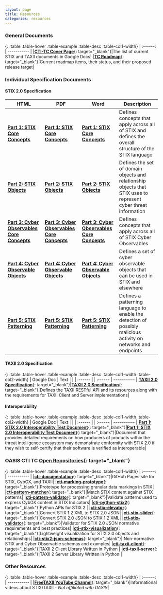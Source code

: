 ```yaml
---
layout: page
title: Resources
categories: resources
---
```



### General Documents

{: .table .table-hover .table-example .table-desc .table-col1-width}
| :------: | ----------- |
|[**CTI-TC Cover Page**](https://docs.google.com/document/d/1yvqWaPPnPW-2NiVCLqzRszcx91ffMowfT5MmE9Nsy_w){: target="_blank"}|The list of current STIX and TAXII documents in Google Docs|
|[**TC Roadmap**](https://docs.google.com/document/d/1yvqWaPPnPW-2NiVCLqzRszcx91ffMowfT5MmE9Nsy_w/edit#heading=h.rnemfnrew1l4){: target="_blank"}|Current roadmap items, their status, and their proposed release target|


### Individual Specification Documents

#### STIX 2.0 Specification

| HTML | PDF | Word | Description |
| --- | --- | --- | --- |
| [**Part 1: STIX Core Concepts**](https://docs.oasis-open.org/cti/stix/v2.0/stix-v2.0-part1-stix-core.html) | [**Part 1: STIX Core Concepts**](https://docs.oasis-open.org/cti/stix/v2.0/stix-v2.0-part1-stix-core.pdf) | [**Part 1: STIX Core Concepts**](https://docs.oasis-open.org/cti/stix/v2.0/stix-v2.0-part1-stix-core.docx) | Defines concepts that apply across all of STIX and defines the overall structure of the STIX language |
|[**Part 2: STIX Objects**](https://docs.oasis-open.org/cti/stix/v2.0/stix-v2.0-part2-stix-objects.html) |[**Part 2: STIX Objects**](https://docs.oasis-open.org/cti/stix/v2.0/stix-v2.0-part2-stix-objects.pdf) |[**Part 2: STIX Objects**](https://docs.oasis-open.org/cti/stix/v2.0/stix-v2.0-part2-stix-objects.docx) |Defines the set of domain objects and relationship objects that STIX uses to represent cyber threat information|
|[**Part 3: Cyber Observables Core Concepts**](https://docs.oasis-open.org/cti/stix/v2.0/stix-v2.0-part3-cyber-observable-core.html) |[**Part 3: Cyber Observables Core Concepts**](https://docs.oasis-open.org/cti/stix/v2.0/stix-v2.0-part3-cyber-observable-core.pdf) |[**Part 3: Cyber Observables Core Concepts**](https://docs.oasis-open.org/cti/stix/v2.0/stix-v2.0-part3-cyber-observable-core.docx) |Defines concepts that apply across all of STIX Cyber Observables|
|[**Part 4: Cyber Observable Objects**](https://docs.oasis-open.org/cti/stix/v2.0/stix-v2.0-part4-cyber-observable-objects.html) |[**Part 4: Cyber Observable Objects**](https://docs.oasis-open.org/cti/stix/v2.0/stix-v2.0-part4-cyber-observable-objects.pdf) |[**Part 4: Cyber Observable Objects**](https://docs.oasis-open.org/cti/stix/v2.0/stix-v2.0-part4-cyber-observable-objects.docx) |Defines a set of cyber observable objects that can be used in STIX and elsewhere|
|[**Part 5: STIX Patterning**](https://docs.oasis-open.org/cti/stix/v2.0/stix-v2.0-part5-stix-patterning.html) |[**Part 5: STIX Patterning**](https://docs.oasis-open.org/cti/stix/v2.0/stix-v2.0-part5-stix-patterning.pdf) |[**Part 5: STIX Patterning**](https://docs.oasis-open.org/cti/stix/v2.0/stix-v2.0-part5-stix-patterning.docx) |Defines a patterning language to enable the detection of possibly malicious activity on networks and endpoints|

#### TAXII 2.0 Specification

{: .table .table-hover .table-example .table-desc .table-col1-width .table-col2-width}
| Google Doc | Text | |
| :------ | | :------ | ----------- |
[**TAXII 2.0 Specification**](https://docs.google.com/document/d/1Jv9ICjUNZrOnwUXtenB1QcnBLO35RnjQcJLsa1mGSkI){: target="_blank"}|[**TAXII 2.0 Specification**](https://docs.google.com/document/d/1Jv9ICjUNZrOnwUXtenB1QcnBLO35RnjQcJLsa1mGSkI/pub){: target="_blank"}|Defines the TAXII RESTful API and its resources along with the requirements for TAXII Client and Server implementations|

#### Interoperability

{: .table .table-hover .table-example .table-desc .table-col1-width .table-col2-width}
| Google Doc | Text | |
| :------ | | :------ | ----------- |
[**Part 1: STIX 2.0 Interoperability Test Document**](https://docs.google.com/document/d/1Bk3QsGqS84odU2iJtTZ8GokLZIOuz52iM7QKkRhJtQc){: target="_blank"}|[**Part 1: STIX 2.0 Interoperability Test Document**](https://docs.google.com/document/d/1Bk3QsGqS84odU2iJtTZ8GokLZIOuz52iM7QKkRhJtQc/pub){: target="_blank"}|Document that provides detailed requirements on how producers of products within the threat intelligence ecosystem may demonstrate conformity with STIX 2.0 if they wish to self-certify that their software is verified as interoperable|


### OASIS CTI TC [Open Repositories](https://www.oasis-open.org/resources/open-repositories/){: target="_blank"}

{: .table .table-hover .table-example .table-desc .table-col1-width}
| :------: | ----------- |
|[**cti-documentation**](https://github.com/oasis-open/cti-documentation){: target="_blank"}|GitHub Pages site for STIX, CybOX, and TAXII|
|[**cti-marking-prototype**](https://github.com/oasis-open/cti-marking-prototype){: target="_blank"}|Prototype for processing granular data markings in STIX|
|[**cti-pattern-matcher**](https://github.com/oasis-open/cti-pattern-matcher){: target="_blank"}|Match STIX content against STIX patterns|
|[**cti-pattern-validator**](https://github.com/oasis-open/cti-pattern-validator){: target="_blank"}|Validate patterns used to express CybOX content in STIX Indicators|
|[**cti-python-stix2**](https://github.com/oasis-open/cti-python-stix2){: target="_blank"}|Python APIs for STIX 2 |
|[**cti-stix-elevator**](https://github.com/oasis-open/cti-stix-elevator){: target="_blank"}|Convert STIX 1.2 XML to STIX 2.0 JSON|
|[**cti-stix-slider**](https://github.com/oasis-open/cti-stix-slider){: target="_blank"}|Convert STIX 2.0 JSON to STIX 1.2 XML|
|[**cti-stix-validator**](https://github.com/oasis-open/cti-stix-validator){: target="_blank"}|Validator for STIX 2.0 JSON normative requirements and best practices|
|[**cti-stix-visualization**](https://github.com/oasis-open/cti-stix-visualization){: target="_blank"}|Lightweight visualization for STIX 2.0 objects and relationships|
|[**cti-stix2-json-schemas**](https://github.com/oasis-open/cti-stix2-json-schemas){: target="_blank"}| Non-normative STIX and Cyber Observable schemas and examples|
|[**cti-taxii-client**](https://github.com/oasis-open/cti-taxii-client){: target="_blank"}|TAXII 2 Client Library Written in Python |
|[**cti-taxii-server**](https://github.com/oasis-open/cti-taxii-server){: target="_blank"}|TAXII 2 Server Library Written in Python |

### Other Resources

{: .table .table-hover .table-example .table-desc .table-col1-width}
| :------: | ----------- |
|[**FreeTAXII YouTube Channel**](https://www.youtube.com/channel/UCmW_oi_zce3On4LyK9KDnfg){: target="_blank"}|Informational videos about STIX/TAXII  - _Not affiliated with OASIS_|
